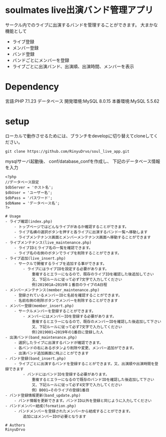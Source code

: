 # soulmates live出演バンド管理アプリ
サークル内でのライブに出演するバンドを管理することができます。
大まかな機能として
- ライブ登録
- メンバー登録
- バンド登録
- バンドごとにメンバーを登録
- ライブごとに出演バンド、出演順、出演時間、メンバーを表示

# Dependency
言語:PHP 7.1.23
データベース
開発環境:MySQL 8.0.15
本番環境:MySQL 5.5.62

# setup
ローカルで動作させるためには、ブランチをdevelopに切り替えてcloneしてください。

`git clone https://github.com/RinyuDrvo/soul_live_app.git`

mysqlサーバ起動後、
conf/database_confを作成し、
下記のデータベース情報を入力
```
<?php
//データベース設定
$dbServer = 'ホスト名';
$dbUser = 'ユーザー名';
$dbPass = 'パスワード';
$dbName = 'データベース名';
?>

# Usage
- ライブ確認(index.php)
    - トップページではどんなライブがあるか確認することができます。
    - ライブ名横の選択ボタンを押すと各ライブに出演するバンド一覧へ移動します
    - ライブメンテナンス画面とメンバーメンテナンス画面へ移動することができます
- ライブメンテナンス(live_maintenance.php)
    - ライブIDとライブ名の一覧を確認できます。
    - ライブ名の右側のボタンでライブを削除することができます。
- ライブ追加(live_insert.php)
    - サークルで開催するライブを追加する事ができます。
        - ライブにはライブIDを設定する必要があります。
            重複するとエラーになるので、既存のライブIDを確認した後追加してさい
            又、下記ルールに従って必ず7文字で入力してください
            例)201901A→2019年１番目のライブのA日程
- メンバーメンテナンス(member_maintenance.php)
    - 登録されているメンバーIDと名前を確認することができます。
    - 名前右側の削除ボタンでメンバーを削除することができます
- メンバー登録(member_insert.php)
    - サークルメンバーを登録することができます。
        - メンバーにはメンバーIDを登録する必要があります。
            重複するとエラーになるので、既存のメンバーIDを確認した後追加して下さい
            又、下記ルールに従って必ず7文字で入力してください
            例)2019001→2019年の1番目に登録した人
- 出演バンド(band_maintenance.php)
    - 選択したライブに出演するバンドが確認できます。
    - 各バンドの右にあるボタンより削除や変更、メンバー追加ができます。
    - 出演バンド追加画面に飛ぶことができます
- バンド登録(band_insert.php)
    - ライブごとに出演するバンドを登録することができます。又、出演順や出演時間を登録できます
        - バンドにはバンドIDを登録する必要があります。
            重複するとエラーになるので既存のバンドIDを確認した後追加して下さい
            又、下記ルールに従って必ず4文字で入力してください
            例）B001→そのライブの登録1番目
- バンド登録情報更新(band_update.php)
    - バンド情報を更新できます。バンドID以外を登録と同じように入力してください
- バンドメンバー結成(formation.php)
    - バンドメンバーを登録されたメンバーから結成することができます。
        追加にはメンバーIDが必要となります

# Authors
RinyuDrvo